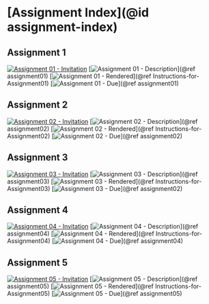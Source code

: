 # [Assignment Index](@id assignment-index)

## Assignment 1

[![Assignment 01 - Invitation](https://img.shields.io/badge/Assignment01-Repository-blue?style=for-the-badge&logo=open%20badges)](https://classroom.github.com/a/jOe6EhXJ)
[![Assignment 01 - Description](https://img.shields.io/badge/01-Description-blue?style=for-the-badge&logo=open%20badges)](@ref assignment01)
[![Assignment 01 - Rendered](https://img.shields.io/badge/01-Rendered-blue?style=for-the-badge&logo=open%20badges)](@ref Instructions-for-Assignment01)
[![Assignment 01 - Due](https://img.shields.io/badge/Due-6%2F11%2F2020-orange?style=for-the-badge&logo=open%20badges)](@ref assignment01)

## Assignment 2

[![Assignment 02 - Invitation](https://img.shields.io/badge/Assignment02-Repository-blue?style=for-the-badge&logo=open%20badges)](https://classroom.github.com/a/kCXCpki4)
[![Assignment 02 - Description](https://img.shields.io/badge/02-Description-blue?style=for-the-badge&logo=open%20badges)](@ref assignment02)
[![Assignment 02 - Rendered](https://img.shields.io/badge/02-Script-blue?style=for-the-badge&logo=open%20badges)](@ref Instructions-for-Assignment02)
[![Assignment 02 - Due](https://img.shields.io/badge/Due-6%2F14%2F2020-orange?style=for-the-badge&logo=open%20badges)](@ref assignment02)

## Assignment 3

[![Assignment 03 - Invitation](https://img.shields.io/badge/Assignment03-Repository-blue?style=for-the-badge&logo=open%20badges)](https://classroom.github.com/a/UbCNPRi2)
[![Assignment 03 - Description](https://img.shields.io/badge/03-Description-blue?style=for-the-badge&logo=open%20badges)](@ref assignment03)
[![Assignment 03 - Rendered](https://img.shields.io/badge/03-Script-blue?style=for-the-badge&logo=open%20badges)](@ref Instructions-for-Assignment03)
[![Assignment 03 - Due](https://img.shields.io/badge/Due-6%2F18%2F2020-orange?style=for-the-badge&logo=open%20badges)](@ref assignment02)

## Assignment 4

[![Assignment 04 - Invitation](https://img.shields.io/badge/Assignment04-Repository-blue?style=for-the-badge&logo=open%20badges)](https://classroom.github.com/a/1vpkAM2r)
[![Assignment 04 - Description](https://img.shields.io/badge/04-Description-blue?style=for-the-badge&logo=open%20badges)](@ref assignment04)
[![Assignment 04 - Rendered](https://img.shields.io/badge/04-Script-blue?style=for-the-badge&logo=open%20badges)](@ref Instructions-for-Assignment04)
[![Assignment 04 - Due](https://img.shields.io/badge/Due-6%2F18%2F2020-orange?style=for-the-badge&logo=open%20badges)](@ref assignment04)

## Assignment 5

[![Assignment 05 - Invitation](https://img.shields.io/badge/Assignment05-Repository-blue?style=for-the-badge&logo=open%20badges)](https://classroom.github.com/a/F3lWDTLh)
[![Assignment 05 - Description](https://img.shields.io/badge/05-Description-blue?style=for-the-badge&logo=open%20badges)](@ref assignment05)
[![Assignment 05 - Rendered](https://img.shields.io/badge/05-Script-blue?style=for-the-badge&logo=open%20badges)](@ref Instructions-for-Assignment05)
[![Assignment 05 - Due](https://img.shields.io/badge/Due-7%2F2%2F2020-orange?style=for-the-badge&logo=open%20badges)](@ref assignment05)

